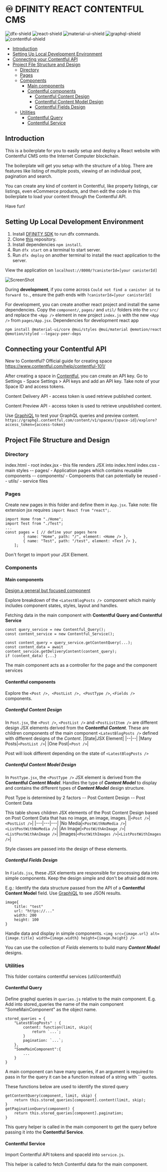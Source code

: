 # ♾️ DFINITY REACT CONTENTFUL CMS 
![dfx-shield](https://img.shields.io/badge/dfx_0.11.1-yellowgreen) ![react-shield](https://img.shields.io/badge/react_18-blue) ![material-ui-shield](https://img.shields.io/badge/@material--ui-blueviolet) ![graphql-shield](https://img.shields.io/badge/GraphQL-red) ![contentful-shield](https://img.shields.io/badge/Contentful_API-yellow)

- [Introduction](#introduction)
- [Setting Up Local Development Environment](#setting-up-local-development-environment)
- [Connecting your Contentful API](#connecting-your-contentful-api)
- [Project File Structure and Design](#project-file-structure-and-design)
  * [Directory](#directory)
  * [Pages](#pages)
  * [Components](#components)
    + [Main components](#main-components)
    + [Contentful components](#contentful-components)
      - [Contentful Content Design](#contentful-content-design)
      - [Contentful Content Model Design](#contentful-content-model-design)
      - [Contentful Fields Design](#contentful-fields-design)
  * [Utilities](#utilities)
    + [Contentful Query](#contentful-query)
    + [Contentful Service](#contentful-service)

## Introduction
This is a boilerplate for you to easily setup and deploy a React website with Contentful CMS onto the Internet Computer blockchain.

The boilerplate will get you setup with the structure of a blog. There are features like listing of multiple posts, viewing of an individual post, pagination and search.

You can create any kind of content in Contentful, like property listings, car listings, even eCommerce products, and then edit the code in this boilerplate to load your content through the Contentful API.

Have fun!

## Setting Up Local Development Environment
1. Install [DFINITY SDK][install-sdk] to run dfx commands.
2. Clone [this][git-repo-url] repository.
3. Install dependencies ```npm install```.
4. Run ```dfx start``` on a terminal to start server.
5. Run ```dfx deploy``` on another terminal to install the react application to the server.

View the application on ```localhost://8000/?canisterId=[your canisterId]```

![ScreenShot](screenshot.png)

During **development**, if you come across ```Could not find a canister id to forward to.```,  ensure the path ends with ```?canisterId=[your canisterId]``` 

For development, you can create another react project and install the same dependencies. Copy the `component/`, `pages/` and `util/` folders into the `src/` and replace the `<App />` element in new project `index.js` with the new `<App />` from `pages/App.jsx`. 
Dependencies for development react app

`npm install @material-ui/core @mui/styles @mui/material @emotion/react @emotion/styled --legacy-peer-deps`

## Connecting your Contentful API 
New to Contentful? Official guide for creating space https://www.contentful.com/help/contentful-101/

After creating a space in [Contentful][contentful-api], you can create an API key.
Go to Settings - Space Settings > API keys and add an API key.
Take note of your Space ID and access tokens.

Content Delivery API - access token is used retrieve published content.

Content Preview API - access token is used to retrieve unpublished content.

Use [GraphiQL][contentful-graphql] to test your GraphQL queries and preview content.
`` https://graphql.contentful.com/content/v1/spaces/{space-id}/explore?access_token={access-token} ``
## Project File Structure and Design
### Directory
index.html - root
index.jsx - this file renders JSX into index.html
index.css - main styles
-- pages/ - Application pages which contains reusable components
-- components/ - Components that can potentially be reused
-- utils/ - service files
### Pages 
Create new pages in this folder and define them in `App.jsx`.
Take note: file extension jsx requires `import React from "react";`.
```
import Home from "./Home";
import Test from "./Test";
...
const pages = [ // define your pages here
        { name: "Home", path: "/", element: <Home /> },
        { name: "Test", path: "/test", element: <Test /> },
    ];
```
Don't forget to import your JSX Element.
### Components
#### Main components
[Design a general but focused component][thinking-react]

Explore breakdown of the `<LatestBlogPosts /> `component which mainly includes component states, styles, layout and handles.

Fetching data in the main component with **Contentful Query and Contentful Service**
```
const query_service = new Contentful_Query();
const content_service = new Contentful_Service();
            
const content_query = query_service.getContentQuery(...);
const content_data = await content_service.getDeliveryContent(content_query);
if (content_data) {...}
```


The main component acts as a controller for the page and the component services
#### Contentful components
Explore the `<Post />, <PostList />, <PostType />`, `<Fields />` components.
##### Contentful Content Design
In `Post.jsx`, the `<Post />`, `<PostList />` and `<PostListItem />` are different design JSX elements derived from the **Contentful *Content***. These are children components of the main component `<LatestBlogPosts />` defined with different designs of the *Content*. 
|State|JSX Element|
|--|--|
|Many Posts|`<PostList />`|
|One Post|`<Post />`|

Post will look different depending on the state of `<LatestBlogPosts />` 
##### Contentful Content Model Design
In `PostType.jsx`, the `<PostType />` JSX element is derived from the **Contentful *Content Model***. Handles the type of ***Content Model*** to display and contains the different types of ***Content Model*** design structure.

Post Type is determined by 2 factors
-- Post Content Design
-- Post Content Data

This table shows children JSX elements of the Post Content Design based on Post Content Data that has no image, an image, images.
||`<Post />`|`<PostList />`|
|---|---|---|
|No Media|`<PostWithNoMedia />`|`<ListPostWithNoMedia />`|
|An Image|`<PostWithAnImage />`|`<ListPostWithAnImage />`|
|Images|`<PostWithImages />`|`<ListPostWithImages />`|

Style classes are passed into the design of these elements.
##### Contentful Fields Design 
In `Fields.jsx`, these JSX elements are responsible for processing data into simple components. Keep the design simple and don't be afraid add more.

E.g.:
Identify the data structure passed from the API of a **Contentful Content Model** field. Use [GraphiQL][contentful-graphql] to see JSON results.
```
image{
    title: "test"
    url: "https://..."
    width: 200
    height: 100
}
```
Handle data and display in simple components. 
`<img src={image.url} alt={image.title} width={image.width} height={image.height} />`

You can use the collection of *Fields* elements to build many ***Content Model*** designs.
### Utilities
This folder contains contentful services (util/contentful/)
#### Contentful Query
Define graphql queries in `queries.js` relative to the main component.
E.g. Add into stored_queries the name of the main component "SomeMainComponent" as the object name.
```
stored_queries = {
    "LatestBlogPosts" : {
        content: function(limit, skip){
            return `...`;
        }
        pagination: `...`;
    },
    "SomeMainComponent":{
        ...
    }
}
```
A main component can have many queries, if an argument is required to pass in for the query it can be a function instead of a string with `` quotes.

These functions below are used to identify the stored query
```
getContentQuery(component, limit, skip) {
    return this.stored_queries[component].content(limit, skip);
}
getPaginationQuery(component) {
    return this.stored_queries[component].pagination;
}
```
This query helper is called in the main component to get the query before passing it into the **Contentful Service**.
#### Contentful Service
Import Contentful API tokens and spaceId into `service.js`.

This helper is called to fetch Contentful data for the main component.

   [install-sdk]: <https://internetcomputer.org/docs/current/developer-docs/build/install-upgrade-remove/>
   [git-repo-url]: <https://github.com/therealbryanho/dfinity-websitewithcms>
   [contentful-api]: <https://app.contentful.com/>
   [contentful-graphql]: <https://www.contentful.com/developers/docs/references/graphql/#/introduction/basic-api-information/>
   [graphiql]:<https://graphql.contentful.com/content/v1/spaces/53t36x95ru0m/explore?access_token=OCLvDwk6HjdpR3OxvqhLaD-zuXLwo2QYEueE9pYJZuU />
   [thinking-react]: <https://reactjs.org/docs/thinking-in-react.html/>
